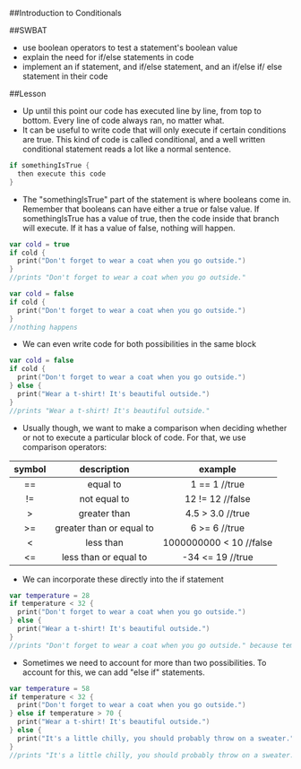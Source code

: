 ##Introduction to Conditionals

##SWBAT
- use boolean operators to test a statement's boolean value
- explain the need for if/else statements in code
- implement an if statement, and if/else statement, and an if/else if/ else statement in their code

##Lesson
- Up until this point our code has executed line by line, from top to bottom. Every line of code always ran, no matter what.
- It can be useful to write code that will only execute if certain conditions are true. This kind of code is called conditional, and a well written conditional statement reads a lot like a normal sentence.
```Swift
if somethingIsTrue {
  then execute this code
}
```
- The "somethingIsTrue" part of the statement is where booleans come in. Remember that booleans can have either a true or false value. If somethingIsTrue has a value of true, then the code inside that branch will execute. If it has a value of false, nothing will happen.
```Swift
var cold = true
if cold {
  print("Don't forget to wear a coat when you go outside.")
}
//prints "Don't forget to wear a coat when you go outside."
```
```Swift
var cold = false
if cold {
  print("Don't forget to wear a coat when you go outside.")
}
//nothing happens
```
- We can even write code for both possibilities in the same block
```Swift
var cold = false
if cold {
  print("Don't forget to wear a coat when you go outside.")
} else {
  print("Wear a t-shirt! It's beautiful outside.")
}
//prints "Wear a t-shirt! It's beautiful outside."
```
- Usually though, we want to make a comparison when deciding whether or not to execute a particular block of code. For that, we use comparison operators:

symbol|description|example
:------: | :------: | :-----:
==|equal to|1 == 1   //true
!=|not equal to|12 != 12   //false
>|greater than|4.5 > 3.0   //true
>=|greater than or equal to|6 >= 6   //true
<|less than|1000000000 < 10   //false
<=|less than or equal to|-34 <= 19   //true
- We can incorporate these directly into the if statement
```Swift
var temperature = 28
if temperature < 32 {
  print("Don't forget to wear a coat when you go outside.")
} else {
  print("Wear a t-shirt! It's beautiful outside.")
}
//prints "Don't forget to wear a coat when you go outside." because temperature < 32 is true
```
- Sometimes we need to account for more than two possibilities. To account for this, we can add "else if" statements.
```Swift
var temperature = 58
if temperature < 32 {
  print("Don't forget to wear a coat when you go outside.")
} else if temperature > 70 {
  print("Wear a t-shirt! It's beautiful outside.")
} else {
  print("It's a little chilly, you should probably throw on a sweater.")
}
//prints "It's a little chilly, you should probably throw on a sweater." because temperature < 32 and temperature > 70 are both false
```

